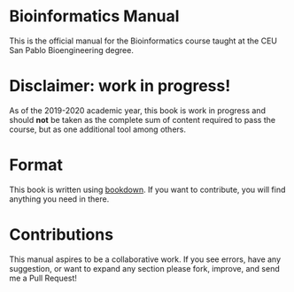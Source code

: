 Bioinformatics Manual
=====================

This is the official manual for the Bioinformatics course taught at the CEU San Pablo Bioengineering degree.


Disclaimer: work in progress!
=============================

As of the 2019-2020 academic year, this book is work in progress and should __not__ be taken as the complete sum of content required to pass the course, but as one additional tool among others.

Format
======

This book is written using [bookdown]. If you want to contribute, you will find anything you need in there.


Contributions
=============

This manual aspires to be a collaborative work. If you see errors, have any suggestion, or want to expand any section please fork, improve, and send me a Pull Request!

[bookdown]: https://bookdown.org
